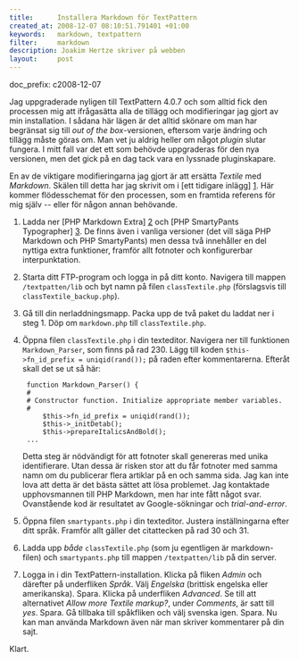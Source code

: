 ```yaml
--- 
title:      Installera Markdown för TextPattern
created_at: 2008-12-07 08:10:51.791401 +01:00
keywords:   markdown, textpattern
filter:     markdown
description: Joakim Hertze skriver på webben
layout:     post
---
```

doc_prefix: c2008-12-07

Jag uppgraderade nyligen till TextPattern 4.0.7 och som alltid fick den processen mig att ifrågasätta alla de tillägg och modifieringar jag gjort av min installation. I sådana här lägen är det alltid skönare om man har begränsat sig till _out of the box_-versionen, eftersom varje ändring och tillägg måste göras om. Man vet ju aldrig heller om något _plugin_ slutar fungera. I mitt fall var det ett som behövde uppgraderas för den nya versionen, men det gick på en dag tack vara en lyssnade pluginskapare.

En av de viktigare modifieringarna jag gjort är att ersätta _Textile_ med _Markdown_. Skälen till detta har jag skrivit om i [ett tidigare inlägg] [1]. Här kommer flödesschemat för den processen, som en framtida referens för mig själv -- eller för någon annan behövande.

1. Ladda ner [PHP Markdown Extra] [2] och [PHP SmartyPants Typographer] [3]. De finns även i vanliga versioner (det vill säga PHP Markdown och PHP SmartyPants) men dessa två innehåller en del nyttiga extra funktioner, framför allt fotnoter och konfigurerbar interpunktation.

2. Starta ditt FTP-program och logga in på ditt konto. Navigera till mappen `/textpatten/lib` och byt namn på filen `classTextile.php` (förslagsvis till `classTextile_backup.php`).

3. Gå till din nerladdningsmapp. Packa upp de två paket du laddat ner i steg 1. Döp om `markdown.php` till `classTextile.php`.

4. Öppna filen `classTextile.php` i din texteditor. Navigera ner till funktionen `Markdown_Parser`, som finns på rad 230. Lägg till koden `$this->fn_id_prefix = uniqid(rand());` på raden efter kommentarerna. Efteråt skall det se ut så här:

		function Markdown_Parser() {
		#
		# Constructor function. Initialize appropriate member variables.
		#
			$this->fn_id_prefix = uniqid(rand());
			$this->_initDetab();
			$this->prepareItalicsAndBold();
		...

	Detta steg är nödvändigt för att fotnoter skall genereras med unika identifierare. Utan dessa är risken stor att du får fotnoter med samma namn om du publicerar flera artiklar på en och samma sida. Jag kan inte lova att detta är det bästa sättet att lösa problemet. Jag kontaktade upphovsmannen till PHP Markdown, men har inte fått något svar. Ovanstående kod är resultatet av Google-sökningar och _trial-and-error_.

5. Öppna filen `smartypants.php` i din texteditor. Justera inställningarna efter ditt språk. Framför allt gäller det citattecken på rad 30 och 31.

6. Ladda upp _både_ `classTextile.php` (som ju egentligen är markdown-filen) och `smartypants.php` till mappen `/textpatten/lib` på din server.

7. Logga in i din TextPattern-installation. Klicka på fliken _Admin_ och därefter på underfliken _Språk_. Välj _Engelska_ (brittisk engelska eller amerikanska). Spara. Klicka på underfliken _Advanced_. Se till att alternativet _Allow more Textile markup?_, under _Comments_, är satt till _yes_. Spara. Gå tillbaka till spåkfliken och välj svenska igen. Spara. Nu kan man använda Markdown även när man skriver kommentarer på din sajt.

Klart.


[1]: http://www.hertze.com/blogg/2008/04/markdown-framfoer-textile/
[2]: http://michelf.com/projects/php-markdown/extra/
[3]: http://michelf.com/projects/php-smartypants/

